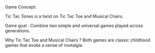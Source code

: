 Game Concept: 

Tic Tac Tones is a twist on Tic Tac Toe and Musical Chairs. 

Game goal :  Combine two simple and universal games played across generations.

Why Tic Tac Toe and Musical Chairs ? Both games are classic childhood games that evoke a sense of nostalgia.


